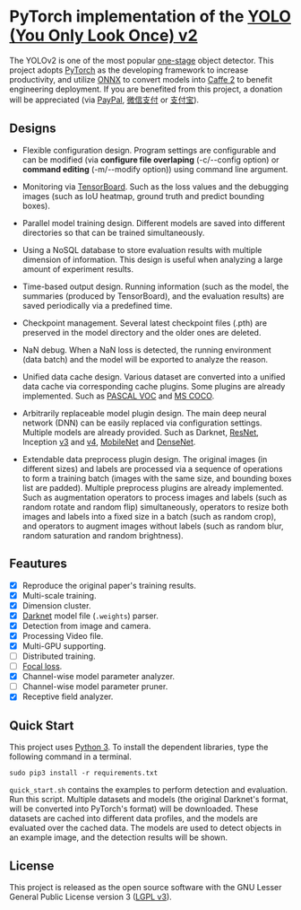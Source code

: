 # PyTorch implementation of the [YOLO (You Only Look Once) v2](https://arxiv.org/pdf/1612.08242.pdf)

The YOLOv2 is one of the most popular [one-stage](https://arxiv.org/abs/1708.02002) object detector.
This project adopts [PyTorch](http://pytorch.org/) as the developing framework to increase productivity, and utilize [ONNX](https://github.com/onnx/onnx) to convert models into [Caffe 2](https://caffe2.ai/) to benefit engineering deployment.
If you are benefited from this project, a donation will be appreciated (via [PayPal](https://www.paypal.me/minimumshen), [微信支付](donate_mm.jpg) or [支付宝](donate_alipay.jpg)).

## Designs

- Flexible configuration design.
Program settings are configurable and can be modified (via **configure file overlaping** (-c/--config option) or **command editing** (-m/--modify option)) using command line argument.

- Monitoring via [TensorBoard](https://github.com/tensorflow/tensorboard).
Such as the loss values and the debugging images (such as IoU heatmap, ground truth and predict bounding boxes).

- Parallel model training design.
Different models are saved into different directories so that can be trained simultaneously.

- Using a NoSQL database to store evaluation results with multiple dimension of information.
This design is useful when analyzing a large amount of experiment results.

- Time-based output design.
Running information (such as the model, the summaries (produced by TensorBoard), and the evaluation results) are saved periodically via a predefined time.

- Checkpoint management.
Several latest checkpoint files (.pth) are preserved in the model directory and the older ones are deleted.

- NaN debug.
When a NaN loss is detected, the running environment (data batch) and the model will be exported to analyze the reason.

- Unified data cache design.
Various dataset are converted into a unified data cache via corresponding cache plugins.
Some plugins are already implemented. Such as [PASCAL VOC](http://host.robots.ox.ac.uk/pascal/VOC/) and [MS COCO](http://cocodataset.org/).

- Arbitrarily replaceable model plugin design.
The main deep neural network (DNN) can be easily replaced via configuration settings.
Multiple models are already provided. Such as Darknet, [ResNet](https://arxiv.org/abs/1512.03385), Inception [v3](https://arxiv.org/abs/1512.00567) and [v4](https://arxiv.org/abs/1602.07261), [MobileNet](https://arxiv.org/abs/1704.04861) and [DenseNet](https://arxiv.org/abs/1608.06993).

- Extendable data preprocess plugin design.
The original images (in different sizes) and labels are processed via a sequence of operations to form a training batch (images with the same size, and bounding boxes list are padded).
Multiple preprocess plugins are already implemented. Such as
augmentation operators to process images and labels (such as random rotate and random flip) simultaneously,
operators to resize both images and labels into a fixed size in a batch (such as random crop),
and operators to augment images without labels (such as random blur, random saturation and random brightness).

## Feautures

- [x] Reproduce the original paper's training results.
- [x] Multi-scale training.
- [x] Dimension cluster.
- [x] [Darknet](http://pjreddie.com) model file (`.weights`) parser.
- [x] Detection from image and camera.
- [x] Processing Video file.
- [x] Multi-GPU supporting.
- [ ] Distributed training.
- [ ] [Focal loss](https://arxiv.org/abs/1708.02002).
- [x] Channel-wise model parameter analyzer.
- [ ] Channel-wise model parameter pruner.
- [x] Receptive field analyzer.

## Quick Start

This project uses [Python 3](https://www.python.org/). To install the dependent libraries, type the following command in a terminal.

```
sudo pip3 install -r requirements.txt
```

`quick_start.sh` contains the examples to perform detection and evaluation. Run this script.
Multiple datasets and models (the original Darknet's format, will be converted into PyTorch's format) will be downloaded.
These datasets are cached into different data profiles, and the models are evaluated over the cached data.
The models are used to detect objects in an example image, and the detection results will be shown.

## License

This project is released as the open source software with the GNU Lesser General Public License version 3 ([LGPL v3](http://www.gnu.org/licenses/lgpl-3.0.html)).
